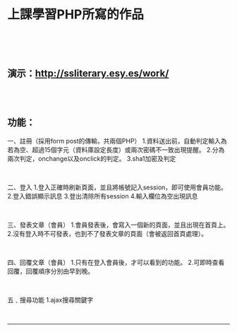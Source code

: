 # 上課學習PHP所寫的作品

<br><br><br>





## 演示：http://ssliterary.esy.es/work/

<br><br>



## 功能：

一、註冊（採用form post的傳輸，共兩個PHP）
1.資料送出前，自動判定輸入為若為空、超過15個字元（資料庫設定長度）或兩次密碼不一致出現提醒。
2.分為兩次判定，onchange以及onclick的判定。
3.sha1加密及判定

<br>

二、登入
1.登入正確時刷新頁面，並且將帳號記入session，即可使用會員功能。
2.登入錯誤顯示訊息
3.登出清除所有session
4.輸入欄位為空出現訊息

<br>

三、發表文章（會員）
1.會員發表後，會寫入一個新的頁面，並且出現在首頁上。
2.沒有登入時不可發表，也到不了發表文章的頁面（會被返回首頁處理）。

<br>

四、回覆文章（會員）
1.只有在登入會員後，才可以看到的功能。
2.可即時查看回覆，回覆順序分別由早到晚。

<br>

五﹑搜尋功能
1.ajax搜尋關鍵字

<br>

----





